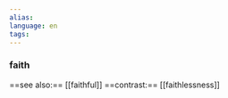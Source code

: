 ```yaml
---
alias:
language: en
tags: 
---
```

### faith
==see also:== [[faithful]]
==contrast:== [[faithlessness]]
